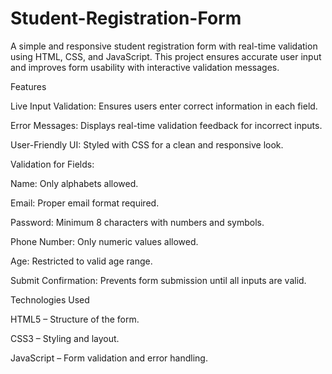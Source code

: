 # Student-Registration-Form
A simple and responsive student registration form with real-time validation using HTML, CSS, and JavaScript. This project ensures accurate user input and improves form usability with interactive validation messages.

Features

Live Input Validation: Ensures users enter correct information in each field.

Error Messages: Displays real-time validation feedback for incorrect inputs.

User-Friendly UI: Styled with CSS for a clean and responsive look.

Validation for Fields:

Name: Only alphabets allowed.

Email: Proper email format required.

Password: Minimum 8 characters with numbers and symbols.

Phone Number: Only numeric values allowed.

Age: Restricted to valid age range.

Submit Confirmation: Prevents form submission until all inputs are valid.

Technologies Used

HTML5 – Structure of the form.

CSS3 – Styling and layout.

JavaScript – Form validation and error handling.
